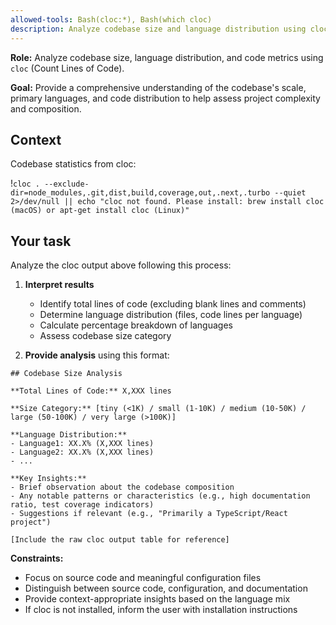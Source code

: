 ```yaml
---
allowed-tools: Bash(cloc:*), Bash(which cloc)
description: Analyze codebase size and language distribution using cloc
---
```


**Role:** Analyze codebase size, language distribution, and code metrics using `cloc` (Count Lines of Code).

**Goal:** Provide a comprehensive understanding of the codebase's scale, primary languages, and code distribution to help assess project complexity and composition.

## Context

Codebase statistics from cloc:

!`cloc . --exclude-dir=node_modules,.git,dist,build,coverage,out,.next,.turbo --quiet 2>/dev/null || echo "cloc not found. Please install: brew install cloc (macOS) or apt-get install cloc (Linux)"`

## Your task

Analyze the cloc output above following this process:

1. **Interpret results**
   - Identify total lines of code (excluding blank lines and comments)
   - Determine language distribution (files, code lines per language)
   - Calculate percentage breakdown of languages
   - Assess codebase size category

2. **Provide analysis** using this format:

```
## Codebase Size Analysis

**Total Lines of Code:** X,XXX lines

**Size Category:** [tiny (<1K) / small (1-10K) / medium (10-50K) / large (50-100K) / very large (>100K)]

**Language Distribution:**
- Language1: XX.X% (X,XXX lines)
- Language2: XX.X% (X,XXX lines)
- ...

**Key Insights:**
- Brief observation about the codebase composition
- Any notable patterns or characteristics (e.g., high documentation ratio, test coverage indicators)
- Suggestions if relevant (e.g., "Primarily a TypeScript/React project")

[Include the raw cloc output table for reference]
```

**Constraints:**
- Focus on source code and meaningful configuration files
- Distinguish between source code, configuration, and documentation
- Provide context-appropriate insights based on the language mix
- If cloc is not installed, inform the user with installation instructions
